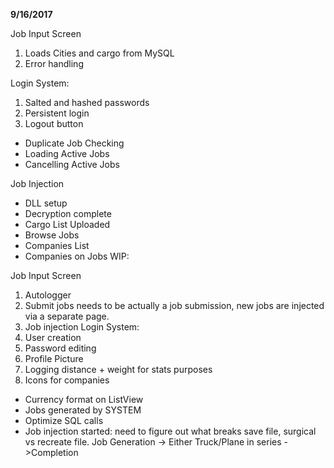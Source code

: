 **9/16/2017**

Job Input Screen
1. Loads Cities and cargo from MySQL
2. Error handling

Login System:
1. Salted and hashed passwords
2. Persistent login
3. Logout button

- Duplicate Job Checking
- Loading Active Jobs
- Cancelling Active Jobs

Job Injection
- DLL setup
- Decryption complete
- Cargo List Uploaded
- Browse Jobs
- Companies List
- Companies on Jobs
WIP:

Job Input Screen
1. Autologger
2. Submit jobs needs to be actually a job submission, new jobs are injected via a separate page.
4. Job injection
Login System:
1. User creation
2. Password editing
3. Profile Picture
4. Logging distance + weight for stats purposes
5. Icons for companies

- Currency format on ListView
- Jobs generated by SYSTEM
- Optimize SQL calls
- Job injection started: need to figure out what breaks save file, surgical vs recreate file.
Job Generation -> Either Truck/Plane in series ->Completion

